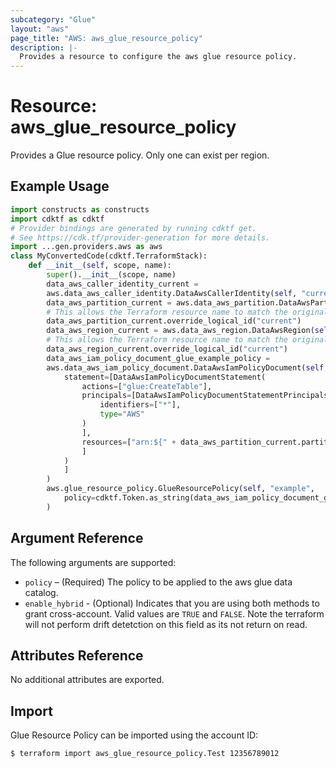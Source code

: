 ```yaml
---
subcategory: "Glue"
layout: "aws"
page_title: "AWS: aws_glue_resource_policy"
description: |-
  Provides a resource to configure the aws glue resource policy.
---
```


# Resource: aws_glue_resource_policy

Provides a Glue resource policy. Only one can exist per region.

## Example Usage

```python
import constructs as constructs
import cdktf as cdktf
# Provider bindings are generated by running cdktf get.
# See https://cdk.tf/provider-generation for more details.
import ...gen.providers.aws as aws
class MyConvertedCode(cdktf.TerraformStack):
    def __init__(self, scope, name):
        super().__init__(scope, name)
        data_aws_caller_identity_current =
        aws.data_aws_caller_identity.DataAwsCallerIdentity(self, "current")
        data_aws_partition_current = aws.data_aws_partition.DataAwsPartition(self, "current_1")
        # This allows the Terraform resource name to match the original name. You can remove the call if you don't need them to match.
        data_aws_partition_current.override_logical_id("current")
        data_aws_region_current = aws.data_aws_region.DataAwsRegion(self, "current_2")
        # This allows the Terraform resource name to match the original name. You can remove the call if you don't need them to match.
        data_aws_region_current.override_logical_id("current")
        data_aws_iam_policy_document_glue_example_policy =
        aws.data_aws_iam_policy_document.DataAwsIamPolicyDocument(self, "glue-example-policy",
            statement=[DataAwsIamPolicyDocumentStatement(
                actions=["glue:CreateTable"],
                principals=[DataAwsIamPolicyDocumentStatementPrincipals(
                    identifiers=["*"],
                    type="AWS"
                )
                ],
                resources=["arn:${" + data_aws_partition_current.partition + "}:glue:${" + data_aws_region_current.name + "}:${" + data_aws_caller_identity_current.account_id + "}:*"
                ]
            )
            ]
        )
        aws.glue_resource_policy.GlueResourcePolicy(self, "example",
            policy=cdktf.Token.as_string(data_aws_iam_policy_document_glue_example_policy.json)
        )
```

## Argument Reference

The following arguments are supported:

* `policy` – (Required) The policy to be applied to the aws glue data catalog.
* `enable_hybrid` - (Optional) Indicates that you are using both methods to grant cross-account. Valid values are `TRUE` and `FALSE`. Note the terraform will not perform drift detetction on this field as its not return on read.

## Attributes Reference

No additional attributes are exported.

## Import

Glue Resource Policy can be imported using the account ID:

```
$ terraform import aws_glue_resource_policy.Test 12356789012
```

<!-- cache-key: cdktf-0.17.0-pre.15 input-9b8beb69de7318cd60c831e1797f7f9435678bc9a2618ad25e6be30273898686 -->